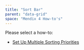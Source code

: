 ```yaml
---
title: "Sort Bar"
parent: "data-grid"
space: "Mendix 4 How-to's"
---
```

Please select a how-to:

*   [Set Up Multiple Sorting Priorities](set-up-multiple-sorting-priorities)

